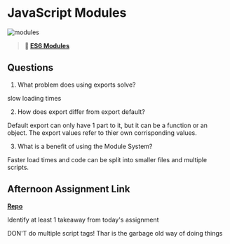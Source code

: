 # JavaScript Modules

![modules](https://bcw.blob.core.windows.net/public/img/1015719031845190)

> **📖 [ES6 Modules](https://codeworksacademy.com/fs-student-guide/resources/wk3/01-Modules)**

## Questions

1. What problem does using exports solve?

  slow loading times

2. How does export differ from export default?

  Default export can only have 1 part to it, but it can be a function or an object. The export values refer to thier own corrisponding values.

3. What is a benefit of using the Module System?

  Faster load times and code can be split into smaller files and multiple scripts. 

## Afternoon Assignment Link

**[Repo](https://github.com/autumnlay/W3D1)**

Identify at least 1 takeaway from today's assignment

  DON'T do multiple script tags! Thar is the garbage old way of doing things
